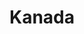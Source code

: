 ---
title: "Kanada"
description: "Alle Artikel mit dem Stichwort Kanada."
slug: kanada
name: Kanada
---